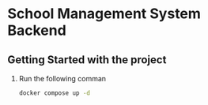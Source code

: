 # School Management System Backend

## Getting Started with the project

1. Run the following comman
    ```sh
    docker compose up -d
    ```